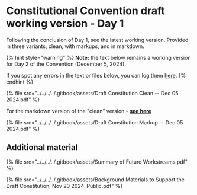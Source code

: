 # Constitutional Convention draft working version - Day 1

Following the conclusion of Day 1, see the latest working version. Provided in three variants; clean, with markups, and in markdown.

{% hint style="warning" %}
**Note:** the text below remains a working version for Day 2 of the Convention (December 5, 2024).&#x20;

If you spot any errors in the text or files below, you can log them [here](https://forms.gle/gt4YsGqj6VwbTgez9).
{% endhint %}

{% file src="../../../../.gitbook/assets/Draft Constitution Clean -- Dec 05 2024.pdf" %}

For the markdown version of the "clean" version - [**see here**](https://github.com/IntersectMBO/draft-constitution/blob/main/2024-12-04/draft-constitution-converted.md)

{% file src="../../../../.gitbook/assets/Draft Constitution Markup -- Dec 05 2024.pdf" %}

## Additional material



{% file src="../../../../.gitbook/assets/Summary of Future Workstreams.pdf" %}

{% file src="../../../../.gitbook/assets/Background Materials to Support the Draft Constitution, Nov 20 2024_Public.pdf" %}

